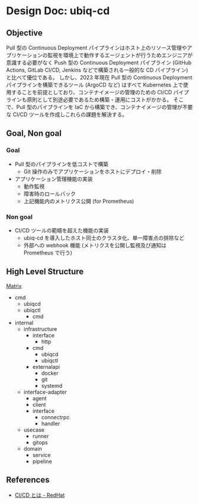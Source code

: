 # Design Doc: ubiq-cd

## Objective

Pull 型の Continuous Deployment パイプラインはホスト上のリソース管理やアプリケーションの監視を環境上で動作するエージェントが行うためエンジニアが意識する必要がなく Push 型の Continuous Deployment パイプライン (GitHub Actions, GitLab CI/CD, Jenkins などで構築される一般的な CD パイプライン) と比べて優位である。
しかし、2023 年現在 Pull 型の Continuous Deployment パイプラインを構築できるツール (ArgoCD など) はすべて Kubernetes 上で使用することを前提としており、コンテナイメージの管理のための CI/CD パイプラインも原則として別途必要であるため構築・運用にコストがかかる。
そこで、Pull 型のパイプラインを IaC から構築でき、コンテナイメージの管理が不要な CI/CD ツールを作成しこれらの課題を解決する。

## Goal, Non goal

### Goal

- Pull 型のパイプラインを低コストで構築
  - Git 操作のみでアプリケーションをホストにデプロイ・削除
- アプリケーション管理機能の実装
  - 動作監視
  - 障害時のロールバック
  - 上記機能内のメトリクス公開 (for Prometheus)

### Non goal

- CI/CD ツールの範疇を超えた機能の実装
  - ubiq-cd を導入したホスト同士のクラスタ化、単一障害点の排除など
  - 外部への webhook 機能 (メトリクスを公開し監視及び通知は Prometheus で行う)

## High Level Structure

[Matrix](https://www.figma.com/file/JX4i8dXPMGibet47KFIUlH/Architecture-matrix?type=whiteboar&version-id=5343802330&node-id=1-2d&node-id=1%3A2)

- cmd
  - ubiqcd
  - ubiqctl
    - cmd
- internal
  - infrastructure
    - interface
      - http
    - cmd
      - ubiqcd
      - ubiqctl
    - externalapi
      - docker
      - git
      - systemd
  - interface-adapter
    - agent
    - client
    - interface
      - connectrpc
      - handler
  - usecase
    - runner
    - gitops
  - domain
    - service
    - pipeline

## References

- [CI/CD とは - RedHat](https://www.redhat.com/ja/topics/devops/what-is-ci-cd)
